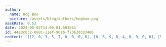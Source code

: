 ```yaml
---
author:
  name: Hog Boo
  picture: /assets/blog/authors/hogboo.png
maskRate: 0.53
date: 2024-05-02T14:00:01.591551
id: 44e3c032-088c-11ef-901b-f7363dc83486
content: '[[2, 0, 3, 5, 7, 0, 0, 0, 0], [0, 6, 9, 8, 4, 0, 0, 0, 0], [5, 0, 1, 2, 0, 0, 4, 0, 0], [0, 0, 0, 6, 5, 0, 3, 0, 4], [4, 5, 8, 1, 0, 0, 0, 9, 2], [3, 0, 0, 9, 2, 0, 1, 0, 5], [8, 3, 0, 0, 0, 5, 0, 1, 0], [0, 2, 0, 0, 0, 9, 7, 0, 6], [0, 9, 0, 7, 0, 0, 8, 4, 0]]'
---
```

